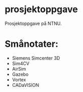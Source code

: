 # prosjektoppgave
Prosjektoppgave på NTNU. 


# Smånotater:
- Siemens Simcenter 3D
- Sim4CV
- AirSim
- Gazebo
- Vortex
- CADaVISION
